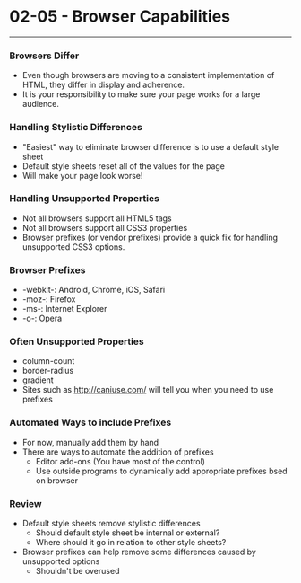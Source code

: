 #  02-05 - Browser Capabilities

---

### Browsers Differ
- Even though browsers are moving to a consistent implementation of HTML, they differ in display and adherence.
- It is your responsibility to make sure your page works for a large audience.

### Handling Stylistic Differences
- "Easiest" way to eliminate browser difference is to use a default style sheet
- Default style sheets reset all of the values for the page
- Will make your page look worse!

### Handling Unsupported Properties
- Not all browsers support all HTML5 tags
- Not all browsers support all CSS3 properties
- Browser prefixes (or vendor prefixes) provide a quick fix for handling unsupported CSS3 options.

### Browser Prefixes
- -webkit-: Android, Chrome, iOS, Safari
- -moz-: Firefox
- -ms-: Internet Explorer
- -o-: Opera

### Often Unsupported Properties
- column-count
- border-radius
- gradient
- Sites such as http://caniuse.com/ will tell you when you need to use prefixes

### Automated Ways to include Prefixes
- For now, manually add them by hand
- There are ways to automate the addition of prefixes
	- Editor add-ons (You have most of the control)
	- Use outside programs to dynamically add appropriate prefixes bsed on browser

### Review
- Default style sheets remove stylistic differences
	- Should default style sheet be internal or external?
	- Where should it go in relation to other style sheets?
- Browser prefixes can help remove some differences caused by unsupported options
	- Shouldn't be overused